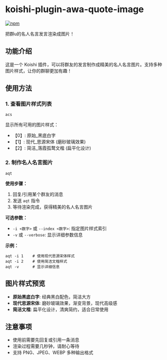 # koishi-plugin-awa-quote-image

[![npm](https://img.shields.io/npm/v/koishi-plugin-awa-quote?style=flat-square)](https://www.npmjs.com/package/koishi-plugin-awa-quote)

把群u的名人名言发言渲染成图片！

## 功能介绍

这是一个 Koishi 插件，可以将群友的发言制作成精美的名人名言图片。支持多种图片样式，让你的群聊更加有趣！

## 使用方法

### 1. 查看图片样式列表

```
acs
```

显示所有可用的图片样式：
- 【0】: 原始_黑底白字
- 【1】: 现代_思源宋体 (磨砂玻璃效果)
- 【2】: 简洁_落霞孤鹜文楷 (扁平化设计)

### 2. 制作名人名言图片

```
aqt
```

**使用步骤：**
1. 回复/引用某个群友的消息
2. 发送 `aqt` 指令
3. 等待渲染完成，获得精美的名人名言图片

**可选参数：**
- `-i <数字>` 或 `--index <数字>`: 指定图片样式索引
- `-v` 或 `--verbose`: 显示详细参数信息

**示例：**
```
aqt -i 1    # 使用现代思源宋体样式
aqt -i 2    # 使用简洁文楷样式
aqt -v      # 显示详细信息
```

## 图片样式预览

- **原始黑底白字**: 经典黑白配色，简洁大方
- **现代思源宋体**: 磨砂玻璃效果，渐变背景，现代高级感
- **简洁文楷**: 扁平化设计，清爽简约，适合日常使用

## 注意事项

- 使用前需要先回复或引用一条消息
- 渲染过程需要几秒钟，请耐心等待
- 支持 PNG、JPEG、WEBP 多种输出格式